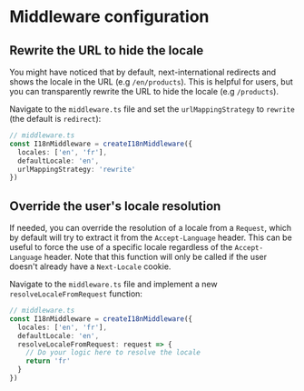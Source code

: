 # Middleware configuration

## Rewrite the URL to hide the locale

You might have noticed that by default, next-international redirects and shows the locale in the URL (e.g `/en/products`). This is helpful for users, but you can transparently rewrite the URL to hide the locale (e.g `/products`).

Navigate to the `middleware.ts` file and set the `urlMappingStrategy` to `rewrite` (the default is `redirect`):

```ts
// middleware.ts
const I18nMiddleware = createI18nMiddleware({
  locales: ['en', 'fr'],
  defaultLocale: 'en',
  urlMappingStrategy: 'rewrite'
})
```

## Override the user's locale resolution

If needed, you can override the resolution of a locale from a `Request`, which by default will try to extract it from the `Accept-Language` header. This can be useful to force the use of a specific locale regardless of the `Accept-Language` header. Note that this function will only be called if the user doesn't already have a `Next-Locale` cookie.

Navigate to the `middleware.ts` file and implement a new `resolveLocaleFromRequest` function:

```ts
// middleware.ts
const I18nMiddleware = createI18nMiddleware({
  locales: ['en', 'fr'],
  defaultLocale: 'en',
  resolveLocaleFromRequest: request => {
    // Do your logic here to resolve the locale
    return 'fr'
  }
})
```


